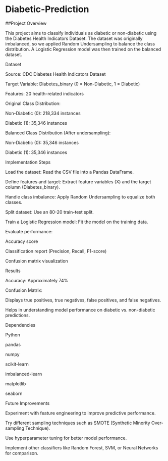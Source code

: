 # Diabetic-Prediction
##Project Overview

This project aims to classify individuals as diabetic or non-diabetic using the Diabetes Health Indicators Dataset. The dataset was originally imbalanced, so we applied Random Undersampling to balance the class distribution. A Logistic Regression model was then trained on the balanced dataset.

Dataset

Source: CDC Diabetes Health Indicators Dataset

Target Variable: Diabetes_binary (0 = Non-Diabetic, 1 = Diabetic)

Features: 20 health-related indicators

Original Class Distribution:

Non-Diabetic (0): 218,334 instances

Diabetic (1): 35,346 instances

Balanced Class Distribution (After undersampling):

Non-Diabetic (0): 35,346 instances

Diabetic (1): 35,346 instances

Implementation Steps

Load the dataset: Read the CSV file into a Pandas DataFrame.

Define features and target: Extract feature variables (X) and the target column (Diabetes_binary).

Handle class imbalance: Apply Random Undersampling to equalize both classes.

Split dataset: Use an 80-20 train-test split.

Train a Logistic Regression model: Fit the model on the training data.

Evaluate performance:

Accuracy score

Classification report (Precision, Recall, F1-score)

Confusion matrix visualization

Results

Accuracy: Approximately 74%

Confusion Matrix:

Displays true positives, true negatives, false positives, and false negatives.

Helps in understanding model performance on diabetic vs. non-diabetic predictions.

Dependencies

Python

pandas

numpy

scikit-learn

imbalanced-learn

matplotlib

seaborn

Future Improvements

Experiment with feature engineering to improve predictive performance.

Try different sampling techniques such as SMOTE (Synthetic Minority Over-sampling Technique).

Use hyperparameter tuning for better model performance.

Implement other classifiers like Random Forest, SVM, or Neural Networks for comparison.
